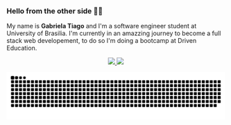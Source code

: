 ### Hello from the other side 👋🎶

My name is **Gabriela Tiago** and I'm a software engineer student at University of Brasilia. I'm currently in an amazzing journey to become a full stack web developement, to do so I'm doing a bootcamp at Driven Education.

<!--
**GabrielaTiago/GabrielaTiago** is a ✨ _special_ ✨ repository because its `README.md` (this file) appears on your GitHub profile.

Here are some ideas to get you started:

- 🔭 I’m currently working on ...
- 🌱 I’m currently learning ...
- 👯 I’m looking to collaborate on ...
- 🤔 I’m looking for help with ...
- 💬 Ask me about ...
- 📫 How to reach me: ...
- 😄 Pronouns: ...
- ⚡ Fun fact: ...
-->

<div align="center">
  <a href="https://github.com/GabrielaTiago">
  <img height="180em" src="https://github-readme-stats.vercel.app/api?username=GabrielaTiago&show_icons=true&theme=gotham&include_all_commits=true&count_private=true"/>
  <img height="180em" src="https://github-readme-stats.vercel.app/api/top-langs/?username=GabrielaTiago&layout=compact&langs_count=7&theme=gotham"/>
</div>


![snake gif](https://github.com/GabrielaTiago/GabrielaTiago/blob/output/github-contribution-grid-snake.svg)
